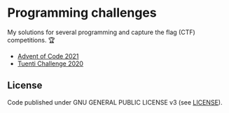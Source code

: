 # Programming challenges

My solutions for several programming and capture the flag (CTF) competitions. 🏆

- [Advent of Code 2021](/adventofcode2021)
- [Tuenti Challenge 2020](/tuenti-challenge)

## License

Code published under GNU GENERAL PUBLIC LICENSE v3 (see [LICENSE](LICENSE)).

